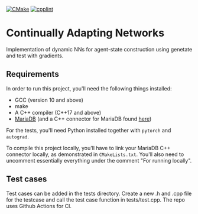 [![CMake](https://github.com/khurramjaved96/continually-adapting-networks/actions/workflows/cmake.yml/badge.svg?branch=step_size_adaptation&event=push)](https://github.com/khurramjaved96/continually-adapting-networks/actions/workflows/cmake.yml) [![cpplint](https://github.com/khurramjaved96/continually-adapting-networks/actions/workflows/cpplint.yml/badge.svg?event=push)](https://github.com/khurramjaved96/continually-adapting-networks/actions/workflows/cpplint.yml)

# Continually Adapting Networks
Implementation of dynamic NNs for agent-state construction using genetate and test with gradients. 

## Requirements
In order to run this project, you'll need the following things installed:
* GCC (version 10 and above)
* make
* A C++ compiler (C++17 and above)
* [MariaDB](https://mariadb.com/kb/en/getting-installing-and-upgrading-mariadb/) (and a C++ connector for MariaDB
  found [here](https://mariadb.com/kb/en/mariadb-connector-c/))
  
For the tests, you'll need Python installed together with `pytorch` and `autograd`.

To compile this project locally, you'll have to link your MariaDB C++ connector locally, as demonstrated
in `CMakeLists.txt`. You'll also need to uncomment essentially everything under the 
comment "For running locally".

## Test cases
Test cases can be added in the tests directory. Create a new .h and .cpp file for the testcase and call the test case function in tests/test.cpp. The repo uses Github Actions for CI.
